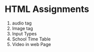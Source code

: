 # HTML Assignments 
1. audio tag
2. Image tag
3. Input Types
4. School Time Table
5. Video in web Page